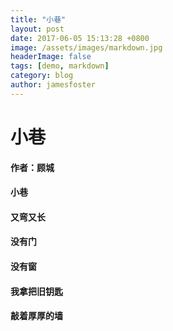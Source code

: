 ```yaml
---
title: "小巷"
layout: post
date: 2017-06-05 15:13:28 +0800
image: /assets/images/markdown.jpg
headerImage: false
tags: [demo, markdown]
category: blog
author: jamesfoster
---
```

# 小巷
#### 作者：顾城
#### 小巷
#### 又弯又长
#### 没有门
#### 没有窗
#### 我拿把旧钥匙
#### 敲着厚厚的墙
